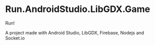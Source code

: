 # Run.AndroidStudio.LibGDX.Game
Run!

A project made with Android Studio, LibGDX, Firebase, Nodejs and Socket.io
